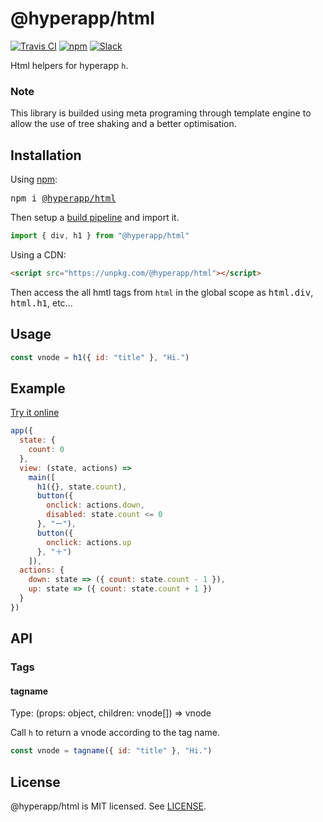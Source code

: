 # @hyperapp/html
[![Travis CI](https://img.shields.io/travis/hyperapp/html/master.svg)](https://travis-ci.org/hyperapp/html)
[![npm](https://img.shields.io/npm/v/@hyperapp/html.svg)](https://www.npmjs.org/package/@hyperapp/html)
[![Slack](https://hyperappjs.herokuapp.com/badge.svg)](https://hyperappjs.herokuapp.com "Join us")

Html helpers for hyperapp `h`.

### Note
This library is builded using meta programing through template engine to allow the use of tree shaking and a better optimisation.

## Installation

Using [npm](https://npmjs.com):

<pre>
npm i <a href="https://www.npmjs.com/package/@hyperapp/html">@hyperapp/html</a>
</pre>

Then setup a [build pipeline](https://github.com/hyperapp/hyperapp/blob/master/docs/getting-started.md#build-pipeline) and import it.

```jsx
import { div, h1 } from "@hyperapp/html"
```

Using a CDN:

```html
<script src="https://unpkg.com/@hyperapp/html"></script>
```

Then access the all hmtl tags from `html` in the global scope as <samp>html.div</samp>, <samp>html.h1</samp>, etc...

## Usage

```jsx
const vnode = h1({ id: "title" }, "Hi.")
```

## Example

[Try it online](https://codepen.io/anon/pen/yzeQgg?editors=0010)

```jsx
app({
  state: {
    count: 0
  },
  view: (state, actions) =>
    main([
      h1({}, state.count),
      button({
        onclick: actions.down,
        disabled: state.count <= 0
      }, "ー"),
      button({
        onclick: actions.up
      }, "＋")
    ]),
  actions: {
    down: state => ({ count: state.count - 1 }),
    up: state => ({ count: state.count + 1 })
  }
})
```

## API

### Tags
#### tagname

Type: (props: object, children: vnode[]) => vnode

Call `h` to return a vnode according to the tag name.

```jsx
const vnode = tagname({ id: "title" }, "Hi.")
```

## License

@hyperapp/html is MIT licensed. See [LICENSE](LICENSE.md).
